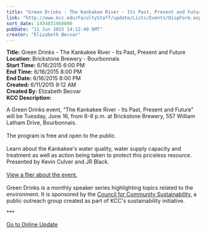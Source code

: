 ```yaml
---
title: "Green Drinks - The Kankakee River - Its Past, Present and Future"
link: "http://www.kcc.edu/FacultyStaff/update/Lists/Events/DispForm.aspx?ID=826"
sort_date: 1434031960000
pubDate: "11 Jun 2015 14:12:40 GMT"
creator: "Elizabeth Becvar"
---
```


<div><b>Title:</b> Green Drinks - The Kankakee River - Its Past, Present and Future</div>
<div><b>Location:</b> Brickstone Brewery - Bourbonnais</div>
<div><b>Start Time:</b> 6/16/2015 6:00 PM</div>
<div><b>End Time:</b> 6/16/2015 8:00 PM</div>
<div><b>End Date:</b> 6/16/2015 8:00 PM</div>
<div><b>Created:</b> 6/11/2015 9:12 AM</div>
<div><b>Created By:</b> Elizabeth Becvar</div>
<div><b>KCC Description:</b> <div class="ExternalClassDE861450889343978A134837AE8B87DC"><p>​A Green Drinks event, “The Kankakee River - Its Past, Present and Future” will be Tuesday, June 16, from 6-8 p.m. at Brickstone Brewery, 557 William Latham Drive, Bourbonnais.<br /><br />The program is free and open to the public.<br /><br />Learn about the Kankakee's water quality, water supply capacity and treatment as well as action being taken to protect this priceless resource. Presented by Kevin Culver and JR Black. <br /><br /><a href="/Community/sustainability/resources/Documents/green-drinks-f-20150616.pdf">View a flier about the event.</a><br /><br />Green Drinks is a monthly speaker series highlighting topics related to the environment. It is sponsored by the <a href="/Community/sustainability/Pages/sustainabilitycommittees.aspx">Council for Community Sustainability</a>, a public outreach group created as part of KCC's sustainability initiative.</p>
<p>***</p>
<p><a href="/FacultyStaff/update/Pages/dailyupdate.aspx">Go to Online Update</a></p>
<p><br /></p></div>
</div>
